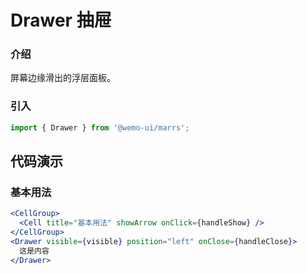 # Drawer 抽屉

### 介绍

屏幕边缘滑出的浮层面板。


### 引入

```js
import { Drawer } from '@wemo-ui/marrs';
```

## 代码演示

### 基本用法

```jsx
<CellGroup>
  <Cell title="基本用法" showArrow onClick={handleShow} />
</CellGroup>
<Drawer visible={visible} position="left" onClose={handleClose}>
  这是内容
</Drawer>
```